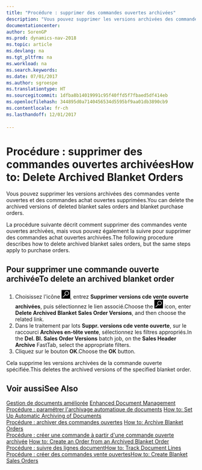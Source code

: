 ```yaml
---
title: "Procédure : supprimer des commandes ouvertes archivées"
description: "Vous pouvez supprimer les versions archivées des commandes vente ouvertes et des commandes achat ouvertes supprimées."
documentationcenter: 
author: SorenGP
ms.prod: dynamics-nav-2018
ms.topic: article
ms.devlang: na
ms.tgt_pltfrm: na
ms.workload: na
ms.search.keywords: 
ms.date: 07/01/2017
ms.author: sgroespe
ms.translationtype: HT
ms.sourcegitcommit: 1dfba8b14019991c95f40ffd5f7fbaed5df414eb
ms.openlocfilehash: 344895d0a7140456534d5595bf9aa01db3890cb9
ms.contentlocale: fr-ch
ms.lasthandoff: 12/01/2017

---
```

# <a name="how-to-delete-archived-blanket-orders"></a><span data-ttu-id="1963e-103">Procédure : supprimer des commandes ouvertes archivées</span><span class="sxs-lookup"><span data-stu-id="1963e-103">How to: Delete Archived Blanket Orders</span></span>
<span data-ttu-id="1963e-104">Vous pouvez supprimer les versions archivées des commandes vente ouvertes et des commandes achat ouvertes supprimées.</span><span class="sxs-lookup"><span data-stu-id="1963e-104">You can delete the archived versions of deleted blanket sales orders and blanket purchase orders.</span></span>  

<span data-ttu-id="1963e-105">La procédure suivante décrit comment supprimer des commandes vente ouvertes archivées, mais vous pouvez également la suivre pour supprimer des commandes achat ouvertes archivées.</span><span class="sxs-lookup"><span data-stu-id="1963e-105">The following procedure describes how to delete archived blanket sales orders, but the same steps apply to purchase orders.</span></span>  

## <a name="to-delete-an-archived-blanket-order"></a><span data-ttu-id="1963e-106">Pour supprimer une commande ouverte archivée</span><span class="sxs-lookup"><span data-stu-id="1963e-106">To delete an archived blanket order</span></span>  

1.  <span data-ttu-id="1963e-107">Choisissez l'icône ![Page ou état pour la recherche](../../media/ui-search/search_small.png "icône Page ou état pour la recherche"), entrez **Supprimer versions cde vente ouverte archivées**, puis sélectionnez le lien associé.</span><span class="sxs-lookup"><span data-stu-id="1963e-107">Choose the ![Search for Page or Report](../../media/ui-search/search_small.png "Search for Page or Report icon") icon, enter **Delete Archived Blanket Sales Order Versions**, and then choose the related link.</span></span>  
2.  <span data-ttu-id="1963e-108">Dans le traitement par lots **Suppr. versions cde vente ouverte**, sur le raccourci **Archives en-tête vente**, sélectionnez les filtres appropriés.</span><span class="sxs-lookup"><span data-stu-id="1963e-108">In the **Del. Bl. Sales Order Versions** batch job, on the **Sales Header Archive** FastTab, select the appropriate filters.</span></span>  
3.  <span data-ttu-id="1963e-109">Cliquez sur le bouton **OK**.</span><span class="sxs-lookup"><span data-stu-id="1963e-109">Choose the **OK** button.</span></span>  

<span data-ttu-id="1963e-110">Cela supprime les versions archivées de la commande ouverte spécifiée.</span><span class="sxs-lookup"><span data-stu-id="1963e-110">This deletes the archived versions of the specified blanket order.</span></span>  

## <a name="see-also"></a><span data-ttu-id="1963e-111">Voir aussi</span><span class="sxs-lookup"><span data-stu-id="1963e-111">See Also</span></span>  
 <span data-ttu-id="1963e-112">[Gestion de documents améliorée](enhanced-document-management.md) </span><span class="sxs-lookup"><span data-stu-id="1963e-112">[Enhanced Document Management](enhanced-document-management.md) </span></span>  
 <span data-ttu-id="1963e-113">[Procédure : paramétrer l'archivage automatique de documents](how-to-set-up-automatic-archiving-of-documents.md) </span><span class="sxs-lookup"><span data-stu-id="1963e-113">[How to: Set Up Automatic Archiving of Documents](how-to-set-up-automatic-archiving-of-documents.md) </span></span>  
 <span data-ttu-id="1963e-114">[Procédure : archiver des commandes ouvertes](how-to-archive-blanket-orders.md) </span><span class="sxs-lookup"><span data-stu-id="1963e-114">[How to: Archive Blanket Orders](how-to-archive-blanket-orders.md) </span></span>  
 <span data-ttu-id="1963e-115">[Procédure : créer une commande à partir d'une commande ouverte archivée](how-to-create-an-order-from-an-archived-blanket-order.md) </span><span class="sxs-lookup"><span data-stu-id="1963e-115">[How to: Create an Order from an Archived Blanket Order](how-to-create-an-order-from-an-archived-blanket-order.md) </span></span>  
 [<span data-ttu-id="1963e-116">Procédure : suivre des lignes document</span><span class="sxs-lookup"><span data-stu-id="1963e-116">How to: Track Document Lines</span></span>](how-to-track-document-lines.md)  
 [<span data-ttu-id="1963e-117">Procédure : créer des commandes vente ouvertes</span><span class="sxs-lookup"><span data-stu-id="1963e-117">How to: Create Blanket Sales Orders</span></span>](../../sales-how-to-create-blanket-sales-orders.md) 

